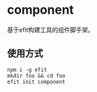 # component

基于efit构建工具的组件脚手架。

## 使用方式

```
npm i -g efit
mkdir foo && cd foo
efit init component
```
